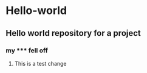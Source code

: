 # Hello-world

## Hello world repository for a project


### **my *** fell off**

1. This is a test change 

